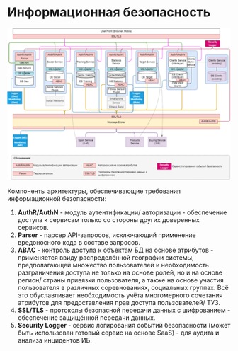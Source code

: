 # Информационная безопасность

![Информационная безопасность](https://github.com/Lana8888/trans-sport/blob/main/infosecurity-view.png)

Компоненты архитектуры, обеспечивающие требования информационной безопасности:

1. <b>AuthR/AuthN</b> - модуль аутентификации/ авторизации - обеспечение доступа к сервисам только со стороны других доверенных сервисов.
2. <b>Parser</b> - парсер API-запросов, исключающий применение вредоносного кода в составе запросов.
3. <b>ABAC</b> - контроль доступа к объектам БД на основе атрибутов - применяется ввиду распределённой географии системы, предполагающей множество пользователей и необходимость разграничения доступа не только на основе ролей, но и на основе регион/ страны привязки пользователя, а также на основе участия пользователя в различных соревнованиях, социальных группах. Всё это обуславливает необходимость учёта многомерного сочетания атрибутов для предоставления прав доступа пользователей/ ТУЗ.
4. <b>SSL/TLS</b> - протоколы безопасной передачи данных с шифрованием - обеспечение защищённой передачи данных.
5. <b>Security Logger</b> - сервис логирования событий безопасности (может быть использован готовый сервис на основе SaaS) - для аудита и анализа инцидентов ИБ.
